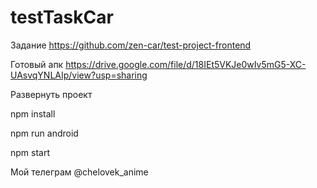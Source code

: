 # testTaskCar

Задание
https://github.com/zen-car/test-project-frontend

Готовый апк
https://drive.google.com/file/d/18IEt5VKJe0wIv5mG5-XC-UAsvqYNLAIp/view?usp=sharing


Развернуть проект 

npm install

npm run android

npm start

Мой телеграм @chelovek_anime

